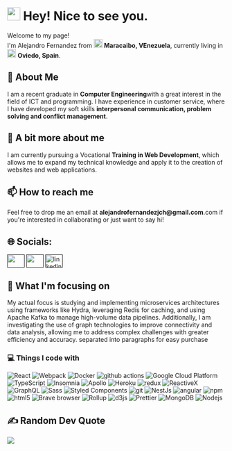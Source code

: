 <h1><img src="https://emojis.slackmojis.com/emojis/images/1531849430/4246/blob-sunglasses.gif?1531849430" width="30"/> Hey! Nice to see you.</h1>
<p>
  Welcome to my page!</br> I'm Alejandro Fernandez from <img src="https://img.icons8.com/color/48/venezuela-circular.png" width="20"> <b>Maracaibo, VEnezuela</b>, currently living in <img   
  src="https://img.icons8.com/color/48/spain2-circular.png" width="20"/> <b>Oviedo, Spain</b>.
</p>
<h2><b>💫 About Me</b></h2>
<p>
  I am a recent graduate in <b>  Computer Engineering</b >with a great interest in the field of ICT and programming. I have experience in customer service, where I have developed my soft skills <b color="     
  #800080">interpersonal communication, problem solving and conflict management</b>. 
</p>

</p>
<h2>👀 A bit more about me</h2>
<p> 
  I am currently pursuing a Vocational <b>  Training in Web Development</b>, which allows me to expand my technical knowledge and apply it to the creation of websites and web applications.
</p>
<h2>📫 How to reach me</h2>
<p>
  Feel free to drop me an email at <b>alejandrofernandezjch@gmail.com</b>.com if you're interested in collaborating or just want to say hi!
</p>
<h2>🌐 Socials:</h2>
<p align="left">
<a href="" target="blank"><img align="center" src="https://raw.githubusercontent.com/rahuldkjain/github-profile-readme-generator/master/src/images/icons/Social/stack-overflow.svg" height="30" width="40" /></a>
<a href="" target="blank"><img align="center" src="https://raw.githubusercontent.com/maurodesouza/profile-readme-generator/master/src/assets/icons/social/discord/default.svg" height="30" width="40" /></a>   
<a href="" target="blank"><img align="center" width="40" height="30" src="https://img.icons8.com/fluency/48/linkedin.png" alt="linkedin"/></a>
</p>
<h2>🌱 What I'm focusing on</h2>
<p>
  My actual focus is studying and implementing microservices architectures using frameworks like Hydra, leveraging Redis for caching, and using Apache Kafka to manage high-volume data pipelines. Additionally, I   
  am investigating the use of graph technologies to improve connectivity and data analysis, allowing me to address complex challenges with greater efficiency and accuracy. separated into paragraphs for easy 
  purchase
</p>
<h3>💻 Things I code with</h3>
<p>
  <img alt="React" src="https://img.shields.io/badge/-React-45b8d8?style=flat-square&logo=react&logoColor=white" />
  <img alt="Webpack" src="https://img.shields.io/badge/-Webpack-8DD6F9?style=flat-square&logo=webpack&logoColor=white" /> 
  <img alt="Docker" src="https://img.shields.io/badge/-Docker-46a2f1?style=flat-square&logo=docker&logoColor=white" />
  <img alt="github actions" src="https://img.shields.io/badge/-Github_Actions-2088FF?style=flat-square&logo=github-actions&logoColor=white" />
  <img alt="Google Cloud Platform" src="https://img.shields.io/badge/-Google_Cloud_Platform-1a73e8?style=flat-square&logo=google-cloud&logoColor=white" />
  <img alt="TypeScript" src="https://img.shields.io/badge/-TypeScript-007ACC?style=flat-square&logo=typescript&logoColor=white" />
  <img alt="Insomnia" src="https://img.shields.io/badge/-Insomnia-5849BE?style=flat-square&logo=insomnia&logoColor=white" />
  <img alt="Apollo" src="https://img.shields.io/badge/-Apollo%20GraphQL-311C87?style=flat-square&logo=apollo-graphql&logoColor=white" />
  <img alt="Heroku" src="https://img.shields.io/badge/-Heroku-430098?style=flat-square&logo=heroku&logoColor=white" />
  <img alt="redux" src="https://img.shields.io/badge/-Redux-764ABC?style=flat-square&logo=redux&logoColor=white" />
  <img alt="ReactiveX" src="https://img.shields.io/badge/-RxJs-B7178C?style=flat-square&logo=reactivex&logoColor=white" />
  <img alt="GraphQL" src="https://img.shields.io/badge/-GraphQL-E10098?style=flat-square&logo=graphql&logoColor=white" />
  <img alt="Sass" src="https://img.shields.io/badge/-Sass-CC6699?style=flat-square&logo=sass&logoColor=white" />
  <img alt="Styled Components" src="https://img.shields.io/badge/-Styled_Components-db7092?style=flat-square&logo=styled-components&logoColor=white" />
  <img alt="git" src="https://img.shields.io/badge/-Git-F05032?style=flat-square&logo=git&logoColor=white" />
  <img alt="NestJs" src="https://img.shields.io/badge/-NestJs-ea2845?style=flat-square&logo=nestjs&logoColor=white" />
  <img alt="angular" src="https://img.shields.io/badge/-Angular-DD0031?style=flat-square&logo=angular&logoColor=white" />
  <img alt="npm" src="https://img.shields.io/badge/-NPM-CB3837?style=flat-square&logo=npm&logoColor=white" />
  <img alt="html5" src="https://img.shields.io/badge/-HTML5-E34F26?style=flat-square&logo=html5&logoColor=white" />
  <img alt="Brave browser" src="https://img.shields.io/badge/-Brave_Browser-FB542B?style=flat-square&logo=brave&logoColor=white" />
  <img alt="Rollup" src="https://img.shields.io/badge/-Rollup-EC4A3F?style=flat-square&logo=rollup.js&logoColor=white" />
  <img alt="d3js" src="https://img.shields.io/badge/-D3.js-F9A03C?style=flat-square&logo=d3.js&logoColor=white" />
  <img alt="Prettier" src="https://img.shields.io/badge/-Prettier-F7B93E?style=flat-square&logo=prettier&logoColor=white" />
  <img alt="MongoDB" src="https://img.shields.io/badge/-MongoDB-13aa52?style=flat-square&logo=mongodb&logoColor=white" />
  <img alt="Nodejs" src="https://img.shields.io/badge/-Nodejs-43853d?style=flat-square&logo=Node.js&logoColor=white" />
</p>

## ✍️ Random Dev Quote
![](https://quotes-github-readme.vercel.app/api?type=horizontal&theme=tokyonight)

